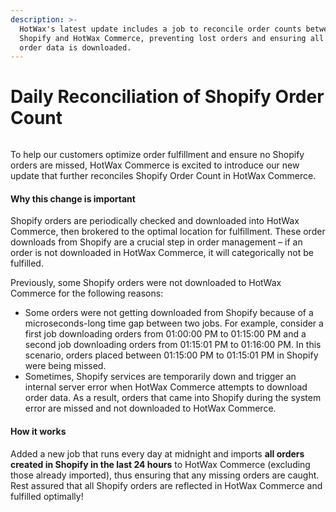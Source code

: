 ```yaml
---
description: >-
  HotWax's latest update includes a job to reconcile order counts between
  Shopify and HotWax Commerce, preventing lost orders and ensuring all Shopify
  order data is downloaded.
---
```


# Daily Reconciliation of Shopify Order Count

<figure><img src="https://www.hotwax.co/hubfs/Product%20Updates%20and%20Release%20Notes/2022/April%20and%20May%202022/Product%20Updates/Featured%20image/Daily%20Reconciliation%20of%20Shopify%20Order%20Count.png" alt=""><figcaption></figcaption></figure>

To help our customers optimize order fulfillment and ensure no Shopify orders are missed, HotWax Commerce is excited to introduce our new update that further reconciles Shopify Order Count in HotWax Commerce.

#### Why this change is important

Shopify orders are periodically checked and downloaded into HotWax Commerce, then brokered to the optimal location for fulfillment. These order downloads from Shopify are a crucial step in order management – if an order is not downloaded in HotWax Commerce, it will categorically not be fulfilled.

Previously, some Shopify orders were not downloaded to HotWax Commerce for the following reasons:

* Some orders were not getting downloaded from Shopify because of a microseconds-long time gap between two jobs. For example, consider a first job downloading orders from 01:00:00 PM to 01:15:00 PM and a second job downloading orders from 01:15:01 PM to 01:16:00 PM. In this scenario, orders placed between 01:15:00 PM to 01:15:01 PM in Shopify were being missed.
* Sometimes, Shopify services are temporarily down and trigger an internal server error when HotWax Commerce attempts to download order data. As a result, orders that came into Shopify during the system error are missed and not downloaded to HotWax Commerce.

#### How it works

Added a new job that runs every day at midnight and imports **all orders** **created in Shopify in the last 24 hours** to HotWax Commerce (excluding those already imported), thus ensuring that any missing orders are caught. Rest assured that all Shopify orders are reflected in HotWax Commerce and fulfilled optimally!
